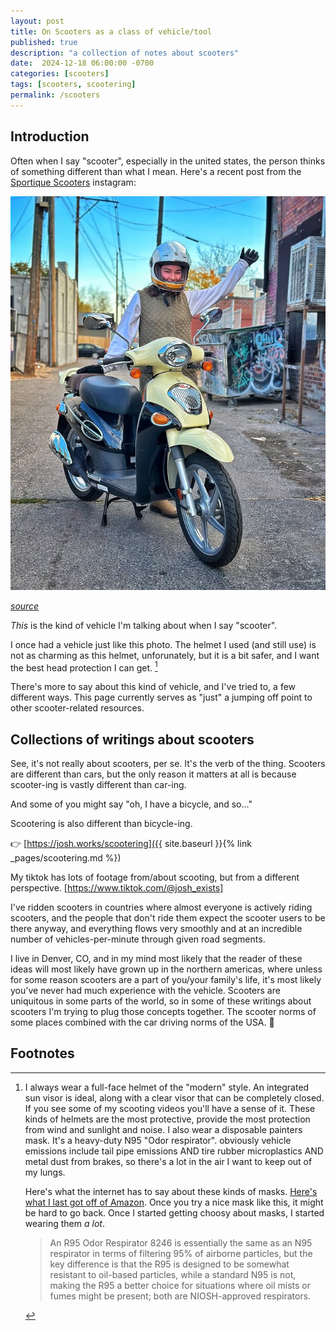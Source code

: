 ```yaml
---
layout: post
title: On Scooters as a class of vehicle/tool
published: true
description: "a collection of notes about scooters"
date:  2024-12-18 06:00:00 -0700
categories: [scooters]
tags: [scooters, scootering]
permalink: /scooters
---
```


## Introduction

Often when I say "scooter", especially in the united states, the person thinks of something different than what I mean. Here's a recent post from the [Sportique Scooters](https://www.instagram.com/sportiquescooters) instagram:

![sportique](/images/sportique_insta.jpg)

_[source](https://www.instagram.com/p/DB44uZbsGhK/)_

_This_ is the kind of vehicle I'm talking about when I say "scooter". 

I once had a vehicle just like this photo. The helmet I used (and still use) is not as charming as this helmet, unforunately, but it is a bit safer, and I want the best head protection I can get. [^helmet]

There's more to say about this kind of vehicle, and I've tried to, a few different ways. This page currently serves as "just" a jumping off point to other scooter-related resources.

## Collections of writings about scooters


See, it's not really about scooters, per se. It's the verb of the thing. Scooters are different than cars, but the only reason it matters at all is because scooter-ing is vastly different than car-ing. 

And some of you might say "oh, I have a bicycle, and so..."

Scootering is also different than bicycle-ing. 

👉 [https://josh.works/scootering]({{ site.baseurl  }}{% link  _pages/scootering.md %})

My tiktok has lots of footage from/about scooting, but from a different perspective. [https://www.tiktok.com/@josh_exists]

I've ridden scooters in countries where almost everyone is actively riding scooters, and the people that don't ride them expect the scooter users to be there anyway, and everything flows very smoothly and at an incredible number of vehicles-per-minute through given road segments. 

I live in Denver, CO, and in my mind most likely that the reader of these ideas will most likely have grown up in the northern americas, where unless for some reason scooters are a part of you/your family's life, it's most likely you've never had much experience with the vehicle. Scooters are uniquitous in some parts of the world, so in some of these writings about scooters I'm trying to plug those concepts together. The scooter norms of some places combined with the car driving norms of the USA. 😬




## Footnotes

[^helmet]: 

    I always wear a full-face helmet of the "modern" style. An integrated sun visor is ideal, along with a clear visor that can be completely closed. If you see some of my scooting videos you'll have a sense of it. These kinds of helmets are the most protective, provide the most protection from wind and sunlight and noise. I also wear a disposable painters mask. It's a heavy-duty N95 "Odor respirator". obviously vehicle emissions include tail pipe emissions AND tire rubber microplastics AND metal dust from brakes, so there's a lot in the air I want to keep out of my lungs.
    
    Here's what the internet has to say about these kinds of masks. [Here's what I last got off of Amazon](https://www.amazon.com/3M-Safety-8247HA1-A-Workshop-Respirator/dp/B002Y4E196/ref=sr_1_2?crid=3CGDB9NZ7XHK0&dib=eyJ2IjoiMSJ9.D4bJbO7VhC_gdahADUUzn5vdyXLTJW_nCNmaGSrK6Svqdms6F2j50XJFBTXmR90pTE3Dz8IeT9fVn7RJ7mX-jScBPQp3WJkv-KV9Prrq2xTwRNo-5zOsWc-9nkQ73ih4FP1b_VDydDIz6zY0mIVMUOJbD3nwp2ayLFUP3gn3PD9ztGAotvrXEhzRSP06JoFZZmhuEP6OezSAT16-uBtEVtC5P8xmXGg7V1jepSKdjc8.0PWurAG0HwrB5liZS3UpwL7OeSoMYAeY4hyu14HA1hc&dib_tag=se&keywords=odor+blocking+r95&qid=1734560422&sprefix=oder+blocking+r95%2Caps%2C144&sr=8-2). Once you try a nice mask like this, it might be hard to go back. Once I started getting choosy about masks, I started wearing them _a lot_. 

    > An R95 Odor Respirator 8246 is essentially the same as an N95 respirator in terms of filtering 95% of airborne particles, but the key difference is that the R95 is designed to be somewhat resistant to oil-based particles, while a standard N95 is not, making the R95 a better choice for situations where oil mists or fumes might be present; both are NIOSH-approved respirators.



